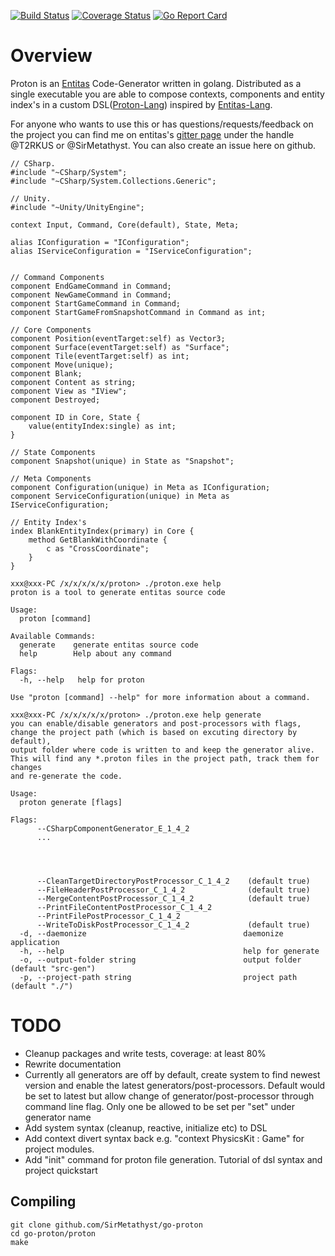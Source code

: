 [![Build Status](https://travis-ci.org/SirMetathyst/go-proton.svg?branch=develop&?dummy=unused)](https://travis-ci.org/SirMetathyst/go-proton)  [![Coverage Status](https://coveralls.io/repos/github/SirMetathyst/go-proton/badge.svg?branch=develop&kill_cache=1&?dummy=unused)](https://coveralls.io/github/SirMetathyst/go-proton?branch=develop)  [![Go Report Card](https://goreportcard.com/badge/github.com/SirMetathyst/go-proton)](https://goreportcard.com/report/github.com/SirMetathyst/go-proton)

# Overview
Proton is an [Entitas](https://github.com/sschmid/Entitas-CSharp) Code-Generator written in golang. Distributed as a single executable you are able to compose contexts, components and entity index's in a custom DSL([Proton-Lang](https://github.com/SirMetathyst/go-proton/language/)) inspired by [Entitas-Lang](https://github.com/sschmid/Entitas-CSharp/wiki/Tutorial-%E2%80%90-Entitas%E2%80%90lang).

For anyone who wants to use this or has questions/requests/feedback on the project you can find me on entitas's [gitter page](https://gitter.im/sschmid/Entitas-CSharp) under the handle @T2RKUS or @SirMetathyst. You can also create an issue here on github.


```
// CSharp.
#include "~CSharp/System";
#include "~CSharp/System.Collections.Generic";

// Unity.
#include "~Unity/UnityEngine";

context Input, Command, Core(default), State, Meta;

alias IConfiguration = "IConfiguration";
alias IServiceConfiguration = "IServiceConfiguration";


// Command Components
component EndGameCommand in Command;
component NewGameCommand in Command;
component StartGameCommand in Command;
component StartGameFromSnapshotCommand in Command as int;

// Core Components
component Position(eventTarget:self) as Vector3;
component Surface(eventTarget:self) as "Surface";
component Tile(eventTarget:self) as int;
component Move(unique);
component Blank;
component Content as string;
component View as "IView";
component Destroyed;

component ID in Core, State {
    value(entityIndex:single) as int;
}

// State Components
component Snapshot(unique) in State as "Snapshot";

// Meta Components
component Configuration(unique) in Meta as IConfiguration;
component ServiceConfiguration(unique) in Meta as IServiceConfiguration;

// Entity Index's
index BlankEntityIndex(primary) in Core {
    method GetBlankWithCoordinate {
        c as "CrossCoordinate";
    }
}
```

```
xxx@xxx-PC /x/x/x/x/x/proton> ./proton.exe help
proton is a tool to generate entitas source code

Usage:
  proton [command]

Available Commands:
  generate    generate entitas source code
  help        Help about any command

Flags:
  -h, --help   help for proton

Use "proton [command] --help" for more information about a command.
```

```
xxx@xxx-PC /x/x/x/x/x/proton> ./proton.exe help generate
you can enable/disable generators and post-processors with flags,
change the project path (which is based on excuting directory by default),
output folder where code is written to and keep the generator alive.
This will find any *.proton files in the project path, track them for changes
and re-generate the code.

Usage:
  proton generate [flags]

Flags:
      --CSharpComponentGenerator_E_1_4_2
      ...




      --CleanTargetDirectoryPostProcessor_C_1_4_2    (default true)
      --FileHeaderPostProcessor_C_1_4_2              (default true)
      --MergeContentPostProcessor_C_1_4_2            (default true)
      --PrintFileContentPostProcessor_C_1_4_2
      --PrintFilePostProcessor_C_1_4_2
      --WriteToDiskPostProcessor_C_1_4_2             (default true)
  -d, --daemonize                                   daemonize application
  -h, --help                                        help for generate
  -o, --output-folder string                        output folder (default "src-gen")
  -p, --project-path string                         project path (default "./")
```

# TODO

- Cleanup packages and write tests, coverage: at least 80%
- Rewrite documentation
- Currently all generators are off by default, create system to find newest version
and enable the latest generators/post-processors. Default would be set to latest but allow change of generator/post-processor through command line flag. Only one be allowed to be set per "set" under generator name
- Add system syntax (cleanup, reactive, initialize etc) to DSL
- Add context divert syntax back e.g. "context PhysicsKit : Game" for project modules.
- Add "init" command for proton file generation. Tutorial of dsl syntax and project quickstart

## Compiling

```
git clone github.com/SirMetathyst/go-proton
cd go-proton/proton
make
```
